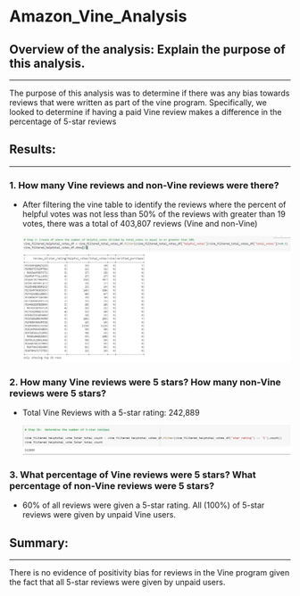 # Amazon_Vine_Analysis

## Overview of the analysis: Explain the purpose of this analysis.  
---
The purpose of this analysis was to determine if there was any bias towards reviews that were written as part of the vine program.  Specifically, we looked to determine if having a paid Vine review makes a difference in the percentage of 5-star reviews

## Results: 
---
### 1. How many Vine reviews and non-Vine reviews were there?

- After filtering the vine table to identify the reviews where the percent of helpful votes was not less than 50% of the reviews with greater than 19 votes, there was a total of 403,807 reviews (Vine and non-Vine)

  <kbd>![Figure 1: Sampling of population referenced above](/Resources/Figure_1.PNG)</kbd>


### 2. How many Vine reviews were 5 stars? How many non-Vine reviews were 5 stars?
    
- Total Vine Reviews with a 5-star rating:  242,889
    
  <kbd>![Figure 2: Total Count Calculation](/Resources/Figure_2.PNG)</kbd>

### 3. What percentage of Vine reviews were 5 stars? What percentage of non-Vine reviews were 5 stars?

- 60% of all reviews were given a 5-star rating.  All (100%) of 5-star reviews were given by unpaid Vine users.

## Summary: 
---
There is no evidence of positivity bias for reviews in the Vine program given the fact that all 5-star reviews were given by unpaid users.  
